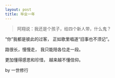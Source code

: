 ```yaml
---
layout: post
title: 毕业一年
---
```


> 阿翔说：我还是个孩子，给四个新人带，什么鬼？

“你”我都是彼此的过客，
正如歌里唱道“旧事也不须记”。

路很长，慢慢走，
我只能陪各位走一段。

更加懂得感恩和珍惜，
越来越不懂信仰。

by 一世修行
